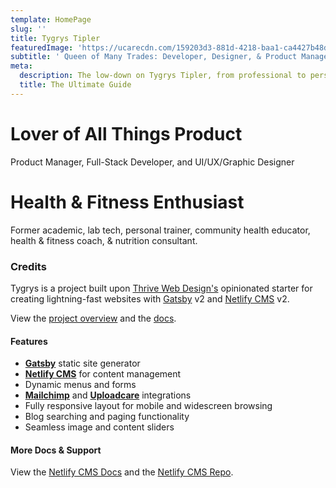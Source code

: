 ```yaml
---
template: HomePage
slug: ''
title: Tygrys Tipler
featuredImage: 'https://ucarecdn.com/159203d3-881d-4218-baa1-ca4427b48d0d/'
subtitle: ' Queen of Many Trades: Developer, Designer, & Product Manager'
meta:
  description: The low-down on Tygrys Tipler, from professional to personal.
  title: The Ultimate Guide
---
```


# Lover of All Things Product

Product Manager, Full-Stack Developer, and UI/UX/Graphic Designer

# Health & Fitness Enthusiast

Former academic, lab tech, personal trainer, community health educator, health & fitness coach, & nutrition consultant.

### Credits

Tygrys is a project built upon [Thrive Web Design's](https://thriveweb.com.au) opinionated starter for creating lightning-fast websites with [Gatsby](https://gatsbyjs.org) v2 and [Netlify CMS](https://netlifycms.org) v2.

View the [project overview](https://thriveweb.com.au/the-lab/yellowcake-gatsby-react-js-starter-project/) and the [docs](https://github.com/thriveweb/yellowcake/blob/master/README.md).

#### Features

- **[Gatsby](https://gatsbyjs.org)** static site generator
- **[Netlify CMS](https://github.com/netlify/netlify-cms)** for content management
- Dynamic menus and forms
- **[Mailchimp](http://mailchimp.com)** and **[Uploadcare](https://uploadcare.com)** integrations
- Fully responsive layout for mobile and widescreen browsing
- Blog searching and paging functionality
- Seamless image and content sliders

#### More Docs & Support

View the [Netlify CMS Docs](https://www.netlifycms.org/docs/) and the [Netlify CMS Repo](https://github.com/netlify/netlify-cms).

